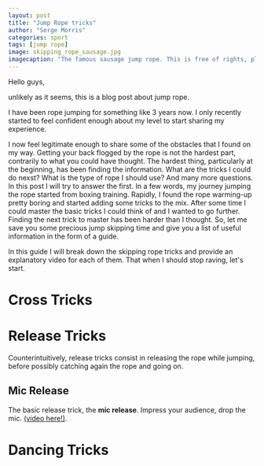 ```yaml
---
layout: post
title: "Jump Rope tricks"
author: "Serge Morris"
categories: sport
tags: [jump rope]
image: skipping_rope_sausage.jpg
imagecaption: "The famous sausage jump rope. This is free of rights, please be lenient."
---
```


Hello guys, 

unlikely as it seems, this is a blog post about jump rope. 

I have been rope jumping for something like 3 years now. I only recently started to feel confident enough about my level to start sharing my experience. 

I now feel legitimate enough to share some of the obstacles that I found on my way. Getting your back flogged by the rope is not the hardest part, contrarily to what you could have thought. 
The hardest thing, particularly at the beginning, has been finding the information. What are the tricks I could do nexst? What is the type of rope I should use? And many more questions. In this post I will try to answer the first. 
In a few words, my journey jumping the rope started from boxing training. Rapidly, I found the rope warming-up pretty boring and started adding some tricks to the mix. After some time I could master the basic tricks I could think of and I wanted to go further. Finding the next trick to master has been harder than I thought. So, let me save you some precious jump skipping time and give you a list of useful information in the form of a guide.

In this guide I will break down the skipping rope tricks and provide an explanatory video for each of them. 
That when I should stop raving, let's start. 

# Cross Tricks 

# Release Tricks
Counterintuitively, release tricks consist in releasing the rope while jumping, before possibly catching again the rope and going on. 

## Mic Release
The basic release trick, the **mic release**. Impress your audience, drop the mic.  [(video here!)](https://www.youtube.com/watch?v=rg1BA59uizE).


# Dancing Tricks





